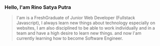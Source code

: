 ### Hello, I'am Rino Satya Putra

> I'am is a FreshGraduate of Junior Web Developer (Fullstack Javascript), I always learn new things about technology especially on websites, I am also disciplined to be able to work individually and in a team and have a high desire to learn new things. and now I'am currently learning how to become Software Engineer.

<!--START_SECTION:waka-->

<!--END_SECTION:waka-->




